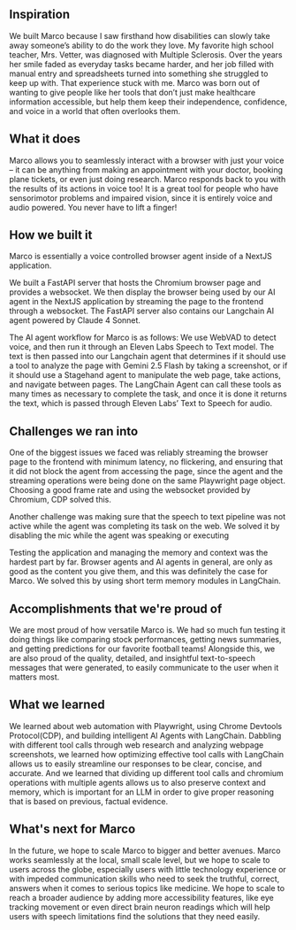 ## Inspiration

We built Marco because I saw firsthand how disabilities can slowly take away someone’s ability to do the work they love. My favorite high school teacher, Mrs. Vetter, was diagnosed with Multiple Sclerosis. Over the years her smile faded as everyday tasks became harder, and her job filled with manual entry and spreadsheets turned into something she struggled to keep up with. That experience stuck with me. Marco was born out of wanting to give people like her tools that don’t just make healthcare information accessible, but help them keep their independence, confidence, and voice in a world that often overlooks them.

## What it does 

Marco allows you to seamlessly interact with a browser with just your voice – it can be anything from making an appointment with your doctor, booking plane tickets, or even just doing research. Marco responds back to you with the results of its actions in voice too! It is a great tool for people who have sensorimotor problems and impaired vision, since it is entirely voice and audio powered. You never have to lift a finger!

## How we built it

Marco is essentially a voice controlled browser agent inside of a NextJS application.

We built a FastAPI server that hosts the Chromium browser page and provides a websocket. We then display the browser being used by our AI agent in the NextJS application by streaming the page to the frontend through a websocket. The FastAPI server also contains our Langchain AI agent powered by Claude 4 Sonnet. 

The AI agent workflow for Marco is as follows: We use WebVAD to detect voice, and then run it through an Eleven Labs Speech to Text model. The text is then passed into our Langchain agent that determines if it should use a tool to analyze the page with Gemini 2.5 Flash by taking a screenshot, or if it should use a Stagehand agent to manipulate the web page, take actions, and navigate between pages. The LangChain Agent can call these tools as many times as necessary to complete the task, and once it is done it returns the text, which is passed through Eleven Labs’ Text to Speech for audio. 



## Challenges we ran into

One of the biggest issues we faced was reliably streaming the browser page to the frontend with minimum latency, no flickering, and ensuring that it did not block the agent from accessing the page, since the agent and the streaming operations were being done on the same Playwright page object. Choosing a good frame rate and using the websocket provided by Chromium, CDP solved this.

Another challenge was making sure that the speech to text pipeline was not active while the agent was completing its task on the web. We solved it by disabling the mic while the agent was speaking or executing

Testing the application and managing the memory and context was the hardest part by far. Browser agents and AI agents in general, are only as good as the content you give them, and this was definitely the case for Marco. We solved this by using short term memory modules in LangChain.

## Accomplishments that we're proud of

We are most proud of how versatile Marco is. We had so much fun testing it doing things like comparing stock performances, getting news summaries, and getting predictions for our favorite football teams! Alongside this, we are also proud of the quality, detailed, and insightful text-to-speech messages that were generated, to easily communicate to the user when it matters most. 


## What we learned

We learned about web automation with Playwright, using Chrome Devtools Protocol(CDP), and building intelligent AI Agents with LangChain. Dabbling with different tool calls through web research and analyzing webpage screenshots, we learned how optimizing effective tool calls with LangChain allows us to easily streamline our responses to be clear, concise, and accurate. And we learned that dividing up different tool calls and chromium operations with multiple agents allows us to also preserve context and memory, which is important for an LLM in order to give proper reasoning that is based on previous, factual evidence.

## What's next for Marco

In the future, we hope to scale Marco to bigger and better avenues. Marco works seamlessly at the local, small scale level, but we hope to scale to users across the globe, especially users with little technology experience or with impeded communication skills who need to seek the truthful, correct, answers when it comes to serious topics like medicine. We hope to scale to reach a broader audience by adding more accessibility features, like eye tracking movement or even direct brain neuron readings which will help users with speech limitations find the solutions that they need easily. 



